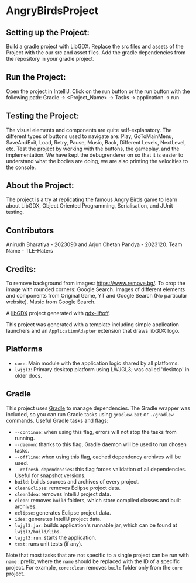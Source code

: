 # AngryBirdsProject

## Setting up the Project:
Build a gradle project with LibGDX.
Replace the src files and assets of the Project with the our src and asset files.
Add the gradle dependencies from the repository in your gradle project.

## Run the Project:
Open the project in IntelliJ.
Click on the run button or the run button with the following path:
Gradle -> <Project_Name> -> Tasks -> application -> run

## Testing the Project:
The visual elements and components are quite self-explanatory.
The different types of buttons used to navigate are:
Play, GoToMainMenu, SaveAndExit, Load, Retry, Pause, Music, Back, Different Levels, NextLevel, etc.
Test the project by working with the buttons, the gameplay, and the implementation. We have kept the debugrenderer on so that it is easier to understand what the bodies are doing, we are also printing the velocities to the console. 

## About the Project:
The project is a try at replicating the famous Angry Birds game to learn about LibGDX, Object Oriented Programming, Serialisation, and JUnit testing. 

## Contributors
Anirudh Bharatiya - 2023090 and Arjun Chetan Pandya - 2023120.
Team Name - TLE-Haters

## Credits:
To remove background from images: https://www.remove.bg/.
To crop the image with rounded corners: Google Search.
Images of different elements and components from Original Game, YT and Google Search (No particular website).
Music from Google Search.

A [libGDX](https://libgdx.com/) project generated with [gdx-liftoff](https://github.com/libgdx/gdx-liftoff).

This project was generated with a template including simple application launchers and an `ApplicationAdapter` extension that draws libGDX logo.

## Platforms

- `core`: Main module with the application logic shared by all platforms.
- `lwjgl3`: Primary desktop platform using LWJGL3; was called 'desktop' in older docs.


## Gradle

This project uses [Gradle](https://gradle.org/) to manage dependencies.
The Gradle wrapper was included, so you can run Gradle tasks using `gradlew.bat` or `./gradlew` commands.
Useful Gradle tasks and flags:

- `--continue`: when using this flag, errors will not stop the tasks from running.
- `--daemon`: thanks to this flag, Gradle daemon will be used to run chosen tasks.
- `--offline`: when using this flag, cached dependency archives will be used.
- `--refresh-dependencies`: this flag forces validation of all dependencies. Useful for snapshot versions.
- `build`: builds sources and archives of every project.
- `cleanEclipse`: removes Eclipse project data.
- `cleanIdea`: removes IntelliJ project data.
- `clean`: removes `build` folders, which store compiled classes and built archives.
- `eclipse`: generates Eclipse project data.
- `idea`: generates IntelliJ project data.
- `lwjgl3:jar`: builds application's runnable jar, which can be found at `lwjgl3/build/libs`.
- `lwjgl3:run`: starts the application.
- `test`: runs unit tests (if any).

Note that most tasks that are not specific to a single project can be run with `name:` prefix, where the `name` should be replaced with the ID of a specific project.
For example, `core:clean` removes `build` folder only from the `core` project.

